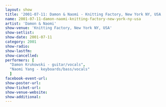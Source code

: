 ```yaml
---
layout: show
title: '2001-07-11: Damon & Naomi - Knitting Factory, New York NY, USA'
name: 2001-07-11-damon-naomi-knitting-factory-new-york-ny-usa
artist: 'Damon & Naomi'
show-venue: 'Knitting Factory, New York NY, USA'
show-setlist: 
show-date: 2001-07-11
category: 2001
show-radio: 
show-lastfm: 
show-cancelled: 
performers: [
  "Damon Krukowski - guitar/vocals",
  "Naomi Yang - keyboards/bass/vocals"
  ]
facebook-event-url: 
show-poster-url: 
show-ticket-url: 
show-venue-website: 
show-additional: 
---
```


